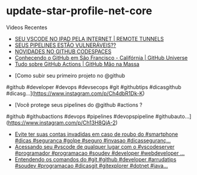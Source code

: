 # update-star-profile-net-core

Videos Recentes
<!-- YOUTUBE:START -->
- [SEU VSCODE NO IPAD PELA INTERNET | REMOTE TUNNELS](https://www.youtube.com/watch?v=T9HUeV4ADxQ)
- [SEUS PIPELINES ESTÃO VULNERÁVEIS??](https://www.youtube.com/watch?v=xFfHoBXdchg)
- [NOVIDADES NO GITHUB CODESPACES](https://www.youtube.com/watch?v=t6LyOl_cF-s)
- [Conhecendo o GitHub em São Francisco - Califórnia | GitHub Universe](https://www.youtube.com/watch?v=COGuIxyQV74)
- [Tudo sobre GitHub Actions | GitHub Mão na Massa](https://www.youtube.com/watch?v=lcuobWOP40Y)
<!-- YOUTUBE:END -->

<!-- INSTA:START -->
- [Como subir seu primeiro projeto no @github 

#github #developer #devops #devsecops #git #githubtips #dicasgithub #dicasg...](https://www.instagram.com/p/Ch4dbR1Dk-K)
- [Você protege seus pipelines do @github #actions ?

#github #githubactions #devops #pipelines #devopspipeline #githubauto...](https://www.instagram.com/p/Ch13H8QjA-2)
- [Evite ter suas contas invadidas em caso de roubo do #smartphone #dicas #seguranca #golpe #seguro #invasao #dicasseguranç...](https://www.instagram.com/p/ChcNPxbjSc3)
- [Acessando seu #vscode de qualquer lugar com o #vscodeserver  #programador #programacao #soudev #developer #webdeveloper ...](https://www.instagram.com/p/ChZjbvijpif)
- [Entendendo os comandos do #git  #github #developer #arrudatips #soudev #programacao #dicasgit #gitexplorer #dotnet #java...](https://www.instagram.com/p/ChW_wwhjd9K)
<!-- INSTA:END -->
